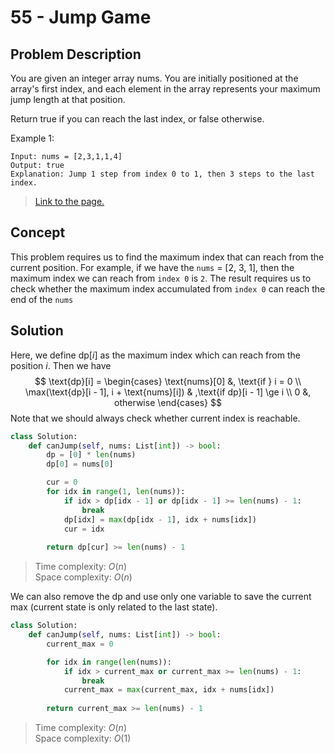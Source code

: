 # 55 - Jump Game

## Problem Description
You are given an integer array nums. You are initially positioned at the array's first index, and each element in the array represents your maximum jump length at that position.

Return true if you can reach the last index, or false otherwise.

Example 1:

```
Input: nums = [2,3,1,1,4]
Output: true
Explanation: Jump 1 step from index 0 to 1, then 3 steps to the last index.
```

> [Link to the page.](https://leetcode.com/problems/jump-game/description/)

## Concept
This problem requires us to find the maximum index that can reach from the current position. For example, if we have the `nums` = [2, 3, 1], then the maximum index we can reach from `index 0` is `2`. The result requires us to check whether the maximum index accumulated from `index 0` can reach the end of the `nums`

## Solution
Here, we define $\text{dp}[i]$ as the maximum index which can reach from the position $i$. Then we have
$$
\text{dp}[i] = 
\begin{cases}
\text{nums}[0] &, \text{if } i = 0 \\
\max(\text{dp}[i - 1], i + \text{nums}[i]) & ,\text{if dp}[i - 1] \ge i \\
0 &, otherwise
\end{cases}
$$
Note that we should always check whether current index is reachable.

```python
class Solution:
    def canJump(self, nums: List[int]) -> bool:
        dp = [0] * len(nums)
        dp[0] = nums[0]

        cur = 0
        for idx in range(1, len(nums)):
            if idx > dp[idx - 1] or dp[idx - 1] >= len(nums) - 1:
                break
            dp[idx] = max(dp[idx - 1], idx + nums[idx])
            cur = idx
        
        return dp[cur] >= len(nums) - 1
```
> Time complexity: $O(n)$ \
> Space complexity: $O(n)$

We can also remove the $\text{dp}$ and use only one variable to save the current max (current state is only related to the last state).

```python
class Solution:
    def canJump(self, nums: List[int]) -> bool:
        current_max = 0

        for idx in range(len(nums)):
            if idx > current_max or current_max >= len(nums) - 1:
                break
            current_max = max(current_max, idx + nums[idx])
        
        return current_max >= len(nums) - 1
```

> Time complexity: $O(n)$ \
> Space complexity: $O(1)$
